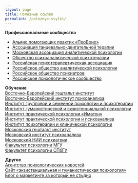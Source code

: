 ```yaml
---
layout: page
title: Полезные ссылки
permalink: /poleznye-ssylki/
---
```


<span class="post-content">
<p><b>Профессиональные сообщества</b><br>
	<ul>
		<li><a href="http://appme.ru/">Альянс помогающих практик «ПроБоно»</a></li>
	<li><a href="http://www.atdt.ru/">Ассоциация танцевально-двигательной терапии</a></li>
	<li><a href="http://www.maap.ru/">Московская ассоциация аналитической психологии</a></li>
	<li><a href="http://www.spp.org.ru/">Общество психоаналитической психотерапии</a></li>
	<li><a href="http://www.rpa-russia.ru/">Российская психотерапевтическая ассоциация</a></li>
	<li><a href="http://roapinfo.ru/">Российское общество аналитической психологии</a></li>
	<li><a href="http://psychiatr.ru/">Российское общество психиатров</a></li>
	<li><a href="http://psyrus.ru/">Российское психологическое сообщество</a></li>
		</ul>
</p>
<p><b>Обучение</b><br/>
	<a href="http://www.vegi.ru/">Восточно-Европейский гештальт институт</a><br/>
	<a href="http://eeip.ru/">Восточно-Европейский институт психоанализа</a><br/>
	<a href="http://www.igisp.ru/igisp/index.php">Институт групповой и&nbsp;семейной психологии и&nbsp;психотерапии</a><br/>
	<a href="http://hepi.lt/ru/%D0%B3%D0%BB%D0%B0%D0%B2%D0%BD%D0%B0%D1%8F/">Институт гуманистической и&nbsp;экзистенциальной психологии</a><br/>
	<a href="http://www.imaton.ru/">Институт практической психологии «Иматон» </a><br/>
	<a href="http://www.psychol.ru/">Институт практической психологии и&nbsp;психоанализа </a><br/>
	<a href="http://psyinst.ru/">Институт психотерапии и&nbsp;клинической психологии</a><br/>
	<a href="http://www.gestalt.ru/">Московский гештальт институт</a><br/>
	<a href="http://www.inpsycho.ru/">Московский институт психоанализа</a><br/>
	<a href="http://www.mniip.org/">Московский НИИ психиатрии </a><br/>
	<a href="http://www.psy.msu.ru/">Факультет психологии МГУ</a><br/>
	<a href="http://www.psy.spbu.ru/">Факультет психологии СПбГУ</a>
</p>
<p><b>Другое</b><br/>
	<a href="http://psypress.ru/">Агентство психологических новостей </a><br/>
	<a href="http://hpsy.ru/">Сайт «экзистенциальная и&nbsp;гуманистическая психология»</a><br/>
	<a href="https://bartoshevich.by/">Блог о&nbsp;маркетинге за который не стыдно</a>
</p>
</span>
